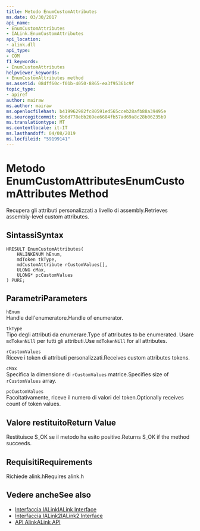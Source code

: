 ```yaml
---
title: Metodo EnumCustomAttributes
ms.date: 03/30/2017
api_name:
- EnumCustomAttributes
- IALink.EnumCustomAttributes
api_location:
- alink.dll
api_type:
- COM
f1_keywords:
- EnumCustomAttributes
helpviewer_keywords:
- EnumCustomAttributes method
ms.assetid: 08dff60c-f01b-4050-8865-ea3f95361c9f
topic_type:
- apiref
author: mairaw
ms.author: mairaw
ms.openlocfilehash: b419962982fc80591ed565cceb28afb88a39495e
ms.sourcegitcommit: 5b6d778ebb269ee6684fb57ad69a8c28b06235b9
ms.translationtype: MT
ms.contentlocale: it-IT
ms.lasthandoff: 04/08/2019
ms.locfileid: "59199141"
---
```

# <a name="enumcustomattributes-method"></a><span data-ttu-id="9fec5-102">Metodo EnumCustomAttributes</span><span class="sxs-lookup"><span data-stu-id="9fec5-102">EnumCustomAttributes Method</span></span>
<span data-ttu-id="9fec5-103">Recupera gli attributi personalizzati a livello di assembly.</span><span class="sxs-lookup"><span data-stu-id="9fec5-103">Retrieves assembly-level custom attributes.</span></span>  
  
## <a name="syntax"></a><span data-ttu-id="9fec5-104">Sintassi</span><span class="sxs-lookup"><span data-stu-id="9fec5-104">Syntax</span></span>  
  
```  
HRESULT EnumCustomAttributes(  
    HALINKENUM hEnum,  
    mdToken tkType,  
    mdCustomAttribute rCustomValues[],  
    ULONG cMax,  
    ULONG* pcCustomValues  
) PURE;  
```  
  
## <a name="parameters"></a><span data-ttu-id="9fec5-105">Parametri</span><span class="sxs-lookup"><span data-stu-id="9fec5-105">Parameters</span></span>  
 `hEnum`  
 <span data-ttu-id="9fec5-106">Handle dell'enumeratore.</span><span class="sxs-lookup"><span data-stu-id="9fec5-106">Handle of enumerator.</span></span>  
  
 `tkType`  
 <span data-ttu-id="9fec5-107">Tipo degli attributi da enumerare.</span><span class="sxs-lookup"><span data-stu-id="9fec5-107">Type of attributes to be enumerated.</span></span> <span data-ttu-id="9fec5-108">Usare `mdTokenNill` per tutti gli attributi.</span><span class="sxs-lookup"><span data-stu-id="9fec5-108">Use `mdTokenNill` for all attributes.</span></span>  
  
 `rCustomValues`  
 <span data-ttu-id="9fec5-109">Riceve i token di attributi personalizzati.</span><span class="sxs-lookup"><span data-stu-id="9fec5-109">Receives custom attributes tokens.</span></span>  
  
 `cMax`  
 <span data-ttu-id="9fec5-110">Specifica la dimensione di `rCustomValues` matrice.</span><span class="sxs-lookup"><span data-stu-id="9fec5-110">Specifies size of `rCustomValues` array.</span></span>  
  
 `pcCustomValues`  
 <span data-ttu-id="9fec5-111">Facoltativamente, riceve il numero di valori del token.</span><span class="sxs-lookup"><span data-stu-id="9fec5-111">Optionally receives count of token values.</span></span>  
  
## <a name="return-value"></a><span data-ttu-id="9fec5-112">Valore restituito</span><span class="sxs-lookup"><span data-stu-id="9fec5-112">Return Value</span></span>  
 <span data-ttu-id="9fec5-113">Restituisce S_OK se il metodo ha esito positivo.</span><span class="sxs-lookup"><span data-stu-id="9fec5-113">Returns S_OK if the method succeeds.</span></span>  
  
## <a name="requirements"></a><span data-ttu-id="9fec5-114">Requisiti</span><span class="sxs-lookup"><span data-stu-id="9fec5-114">Requirements</span></span>  
 <span data-ttu-id="9fec5-115">Richiede alink.h</span><span class="sxs-lookup"><span data-stu-id="9fec5-115">Requires alink.h</span></span>  
  
## <a name="see-also"></a><span data-ttu-id="9fec5-116">Vedere anche</span><span class="sxs-lookup"><span data-stu-id="9fec5-116">See also</span></span>

- [<span data-ttu-id="9fec5-117">Interfaccia IALink</span><span class="sxs-lookup"><span data-stu-id="9fec5-117">IALink Interface</span></span>](../../../../docs/framework/unmanaged-api/alink/ialink-interface.md)
- [<span data-ttu-id="9fec5-118">Interfaccia IALink2</span><span class="sxs-lookup"><span data-stu-id="9fec5-118">IALink2 Interface</span></span>](../../../../docs/framework/unmanaged-api/alink/ialink2-interface.md)
- [<span data-ttu-id="9fec5-119">API Alink</span><span class="sxs-lookup"><span data-stu-id="9fec5-119">ALink API</span></span>](../../../../docs/framework/unmanaged-api/alink/index.md)
